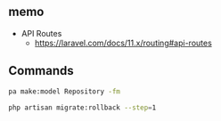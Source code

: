 ## memo

- API Routes
  - https://laravel.com/docs/11.x/routing#api-routes

## Commands

``` sh
pa make:model Repository -fm

php artisan migrate:rollback --step=1
```
